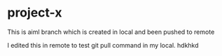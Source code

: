 # project-x

This is aiml branch which is created in local and been pushed to remote


I edited this in remote to test git pull command in my local.
hdkhkd